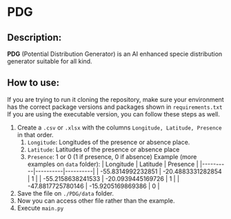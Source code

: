 # PDG

## Description:

**PDG** (Potential Distribution Generator) is an AI enhanced specie distribution generator suitable for all kind.

## How to use:

If you are trying to run it cloning the repository, make sure your environment has the correct package versions and packages shown in `requirements.txt`
If you are using the executable version, you can follow these steps as well.

1. Create a `.csv` or `.xlsx` with the columns `Longitude, Latitude, Presence` in that order.
   1. `Longitude`: Longitudes of the presence or absence place.
   2. `Latitude`: Latitudes of the presence or absence place
   3. `Presence`: 1 or 0 (1 if presence, 0 if absence)
      Example (more examples on `data` folder):
      | Longitude | Latitude | Presence |
      |----------|----------|----------|
      | -55.8314992232851 | -20.4883331282854 | 1 |
      | -55.2158638241533 | -20.0939445169726 | 1 |
      | -47.8817725780146 | -15.9205169869386 | 0 |
2. Save the file on `./PDG/data` folder.
3. Now you can access other file rather than the example.
4. Execute `main.py`
